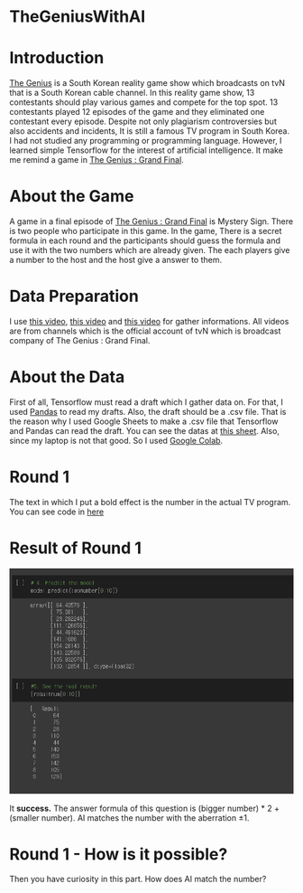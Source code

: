 # TheGeniusWithAI

# Introduction
[The Genius](https://en.wikipedia.org/wiki/The_Genius_(TV_series)) is a South Korean reality game show which broadcasts on tvN that is a South Korean cable channel. In this reality game show, 13 contestants should play various games and compete for the top spot. 13 contestants played 12 episodes of the game and they eliminated one contestant every episode.  Despite not only plagiarism controversies but also accidents and incidents, It is still a famous TV program in South Korea. I had not studied any programming or programming language. However, I learned simple Tensorflow for the interest of artificial intelligence. It make me remind a game in [The Genius : Grand Final](https://en.wikipedia.org/wiki/The_Genius:_Grand_Final).

# About the Game
A game in a final episode of [The Genius : Grand Final](https://en.wikipedia.org/wiki/The_Genius:_Grand_Final) is Mystery Sign. There is two people who participate in this game. In the game, There is a secret formula in each round and the participants should guess the formula and use it with the two numbers which are already given. The each players give a number to the host and the host give a answer to them. 

# Data Preparation
I use [this video](https://youtu.be/vFnTtf15ZtE), [this video](https://youtu.be/s0kCnFiZPN4) and [this video](https://youtu.be/x329VEJjjdU) for gather informations. All videos are from channels which is the official account of tvN which is broadcast company of The Genius : Grand Final.  

# About the Data
First of all, Tensorflow must read a draft which I gather data on. For that, I used [Pandas](https://pandas.pydata.org/) to read my drafts. Also, the draft should be a .csv file. That is the reason why I used Google Sheets to make a .csv file that Tensorflow and Pandas can read the draft. You can see the datas at [this sheet](https://docs.google.com/spreadsheets/d/1zMR0-eyFT5Dln8N-7rrnY1rUEOE2V1K6vLw8oZPWs8o/edit?usp=sharing). Also, since my laptop is not that good. So I used [Google Colab](https://colab.research.google.com/).

# Round 1
The text in which I put a bold effect is the number in the actual TV program. 
You can see code in [here](https://colab.research.google.com/drive/1OVp6zCMFOJBSRk5vZ7xvCA71VMD0L9X8?usp=sharing) 

# Result of Round 1
![alt text](Images/TheGeniusWithAI_Round1_Result.png)

It **success.** The answer formula of this question is (bigger number) * 2 + (smaller number). AI matches the number with the aberration ±1. 

# Round 1 - How is it possible? 
Then you have curiosity in this part. How does AI match the number? 


